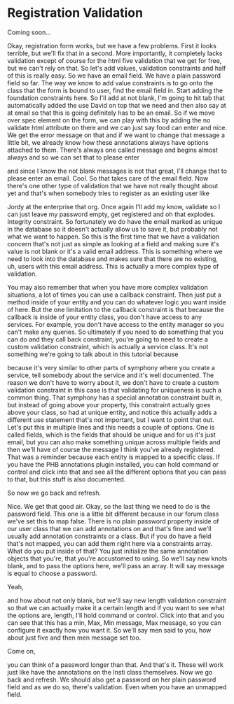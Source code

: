 # Registration Validation

Coming soon...

Okay, registration form works, but we have a few problems. First it looks terrible, but we'll fix that in a second. More importantly, it completely lacks validation except of course for the html five validation that we get for free, but we can't rely on that. So let's add values, validation constraints and half of this is really easy. So we have an email field. We have a plain password field so far. The way we know to add value constraints is to go onto the class that the form is bound to user, find the email field in. Start adding the foundation constraints here. So I'll add at not blank, I'm going to hit tab that automatically added the use David on top that we need and then also say at at email so that this is going definitely has to be an email. So if we move over spec element on the form, we can play with this by adding the no validate html attribute on there and we can just say food can enter and nice. We get the error message on that and if we want to change that message a little bit, we already know how these annotations always have options attached to them. There's always one called message and begins almost always and so we can set that to please enter 

and since I know the not blank messages is not that great, I'll change that to please enter an email. Cool. So that takes care of the email field. Now there's one other type of validation that we have not really thought about yet and that's when somebody tries to register as an existing user like 

Jordy at the enterprise that org. Once again I'll add my know, validate so I can just leave my password empty, get registered and oh that explodes. Integrity constraint. So fortunately we do have the email marked as unique in the database so it doesn't actually allow us to save it, but probably not what we want to happen. So this is the first time that we have a validation concern that's not just as simple as looking at a field and making sure it's value is not blank or it's a valid email address. This is something where we need to look into the database and makes sure that there are no existing, uh, users with this email address. This is actually a more complex type of validation. 

You may also remember that when you have more complex validation situations, a lot of times you can use a callback constraint. Then just put a method inside of your entity and you can do whatever logic you want inside of here. But the one limitation to the callback constraint is that because the callback is inside of your entity class, you don't have access to any services. For example, you don't have access to the entity manager so you can't make any queries. So ultimately if you need to do something that you can do and they call back constraint, you're going to need to create a custom validation constraint, which is actually a service class. It's not something we're going to talk about in this tutorial because 

because it's very similar to other parts of symphony where you create a service, tell somebody about the service and it's well documented. The reason we don't have to worry about it, we don't have to create a custom validation constraint in this case is that validating for uniqueness is such a common thing. That symphony has a special annotation constraint built in, but instead of going above your property, this constraint actually goes above your class, so had at unique entity, and notice this actually adds a different use statement that's not important, but I want to point that out. Let's put this in multiple lines and this needs a couple of options. One is called fields, which is the fields that should be unique and for us it's just email, but you can also make something unique across multiple fields and then we'll have of course the message I think you've already registered. That was a reminder because each entity is mapped to a specific class. If you have the PHB annotations plugin installed, you can hold command or control and click into that and see all the different options that you can pass to that, but this stuff is also documented. 

So now we go back and refresh. 

Nice. We get that good air. Okay, so the last thing we need to do is the password field. This one is a little bit different because in our forum class we've set this to map false. There is no plain password property inside of our user class that we can add annotations on and that's fine and we'll usually add annotation constraints or a class. But if you do have a field that's not mapped, you can add them right here via a constraints array. What do you put inside of that? You just initialize the same annotation objects that you're, that you're accustomed to using. So we'll say new knots blank, and to pass the options here, we'll pass an array. It will say message is equal to choose a password. 

Yeah, 

and how about not only blank, but we'll say new length validation constraint so that we can actually make it a certain length and if you want to see what the options are, length, I'll hold command or control. Click into that and you can see that this has a min, Max, Min message, Max message, so you can configure it exactly how you want it. So we'll say men said to you, how about just five and then men message set too. 

Come on, 

you can think of a password longer than that. And that's it. These will work just like have the annotations on the Insti class themselves. Now we go back and refresh. We should also get a password on her plain password field and as we do so, there's validation. Even when you have an unmapped field.